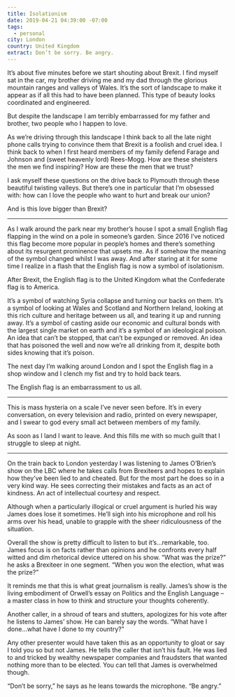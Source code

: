 ```yaml
---
title: Isolationism
date: 2019-04-21 04:39:00 -07:00
tags:
  - personal
city: London
country: United Kingdom
extract: Don’t be sorry. Be angry.
---
```


It’s about five minutes before we start shouting about Brexit. I find myself sat in the car, my brother driving me and my dad through the glorious mountain ranges and valleys of Wales. It’s the sort of landscape to make it appear as if all this had to have been planned. This type of beauty looks coordinated and engineered.

But despite the landscape I am terribly embarrassed for my father and brother, two people who I happen to love.

As we’re driving through this landscape I think back to all the late night phone calls trying to convince them that Brexit is a foolish and cruel idea. I think back to when I first heard members of my family defend Farage and Johnson and (sweet heavenly lord) Rees-Mogg. How are these sheisters the men we find inspiring? How are these the men that we trust?

I ask myself these questions on the drive back to Plymouth through these beautiful twisting valleys. But there’s one in particular that I’m obsessed with: how can I love the people who want to hurt and break our union?

And is this love bigger than Brexit?

---

As I walk around the park near my brother’s house I spot a small English flag flapping in the wind on a pole in someone’s garden. Since 2016 I’ve noticed this flag become more popular in people’s homes and there’s something about its resurgent prominence that upsets me. As if somehow the meaning of the symbol changed whilst I was away. And after staring at it for some time I realize in a flash that the English flag is now a symbol of isolationism.

After Brexit, the English flag is to the United Kingdom what the Confederate flag is to America.

It’s a symbol of watching Syria collapse and turning our backs on them. It’s a symbol of looking at Wales and Scotland and Northern Ireland, looking at this rich culture and heritage between us all, and tearing it up and running away. It’s a symbol of casting aside our economic and cultural bonds with the largest single market on earth and it’s a symbol of an ideological poison. An idea that can’t be stopped, that can’t be expunged or removed. An idea that has poisoned the well and now we’re all drinking from it, despite both sides knowing that it’s poison.

The next day I’m walking around London and I spot the English flag in a shop window and I clench my fist and try to hold back tears.

The English flag is an embarrassment to us all.

---

This is mass hysteria on a scale I’ve never seen before. It’s in every conversation, on every television and radio, printed on every newspaper, and I swear to god every small act between members of my family.

As soon as I land I want to leave. And this fills me with so much guilt that I struggle to sleep at night.

---

On the train back to London yesterday I was listening to James O’Brien’s show on the LBC where he takes calls from Brexiteers and hopes to explain how they’ve been lied to and cheated. But for the most part he does so in a very kind way. He sees correcting their mistakes and facts as an act of kindness. An act of intellectual courtesy and respect.

Although when a particularly illogical or cruel argument is hurled his way James does lose it sometimes. He’ll sigh into his microphone and roll his arms over his head, unable to grapple with the sheer ridiculousness of the situation.

Overall the show is pretty difficult to listen to but it’s...remarkable, too. James focus is on facts rather than opinions and he confronts every half witted and dim rhetorical device uttered on his show. “What was the prize?” he asks a Brexiteer in one segment. “When you won the election, what was the prize?”

It reminds me that this is what great journalism is really. James’s show is the living embodiment of Orwell’s essay on Politics and the English Language – a master class in how to think and structure your thoughts coherently.

Another caller, in a shroud of tears and stutters, apologizes for his vote after he listens to James’ show. He can barely say the words. “What have I done...what have I done to my country?”

Any other presenter would have taken this as an opportunity to gloat or say I told you so but not James. He tells the caller that isn’t his fault. He was lied to and tricked by wealthy newspaper companies and fraudsters that wanted nothing more than to be elected. You can tell that James is overwhelmed though.

“Don’t be sorry,” he says as he leans towards the microphone. “Be angry.”
